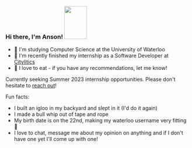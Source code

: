 ### Hi there, I'm Anson! <img src="https://images-wixmp-ed30a86b8c4ca887773594c2.wixmp.com/f/ae74fee5-f860-410f-89e0-ed4d86e64b59/da9vn5a-d5abe67a-3fb3-4a32-9c5d-5cb045a85ed9.gif?token=eyJ0eXAiOiJKV1QiLCJhbGciOiJIUzI1NiJ9.eyJzdWIiOiJ1cm46YXBwOjdlMGQxODg5ODIyNjQzNzNhNWYwZDQxNWVhMGQyNmUwIiwiaXNzIjoidXJuOmFwcDo3ZTBkMTg4OTgyMjY0MzczYTVmMGQ0MTVlYTBkMjZlMCIsIm9iaiI6W1t7InBhdGgiOiJcL2ZcL2FlNzRmZWU1LWY4NjAtNDEwZi04OWUwLWVkNGQ4NmU2NGI1OVwvZGE5dm41YS1kNWFiZTY3YS0zZmIzLTRhMzItOWM1ZC01Y2IwNDVhODVlZDkuZ2lmIn1dXSwiYXVkIjpbInVybjpzZXJ2aWNlOmZpbGUuZG93bmxvYWQiXX0.kXsLCbfB1DvYso6vTve8hWXt5UzeKgU8LwhEEo17if8" style="width: 62px; height: 90px;">

- 📒 I'm studying Computer Science at the University of Waterloo
- 🏢 I'm recently finished my internship as a Software Developer at [Citylitics](https://citylitics.com/)
- 🍱 I love to eat - if you have any recommendations, let me know!

Currently seeking Summer 2023 internship opportunities. Please don't hesitate to [reach out](https://www.linkedin.com/in/a22yuen/)!

Fun facts:
- I built an igloo in my backyard and slept in it (I'd do it again)
- I made a bull whip out of tape and rope
- My birth date is on the 22nd, making my waterloo username very fitting 🥳
- I love to chat, message me about my opinion on anything and if I don't have one yet I'll come up with one!

<!--
**a22yuen/a22yuen** is a ✨ _special_ ✨ repository because its `README.md` (this file) appears on your GitHub profile.

Here are some ideas to get you started:

- 🔭 I’m currently working on ...
- 🌱 I’m currently learning ...
- 👯 I’m looking to collaborate on ...
- 🤔 I’m looking for help with ...
- 💬 Ask me about ...
- 📫 How to reach me: ...
- 😄 Pronouns: ...
- ⚡ Fun fact: ...
-->
